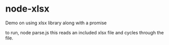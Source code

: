 # node-xlsx
Demo on using xlsx library along with a promise

to run, 
node parse.js 
this reads an included xlsx file and cycles through the file.
